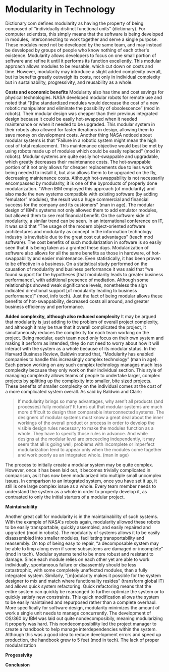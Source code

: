# Modularity in Technology
Dictionary.com defines modularity as having the property of being composed of “individually distinct functional units” (dictionary). For computer scientists, this simply means that the software is being developed in modules, interconnecting to work together and serve a single purpose. These modules need not be developed by the same team, and may instead be developed by groups of people who know nothing of each other's existence. Modularity allows developers to focus on one small portion of software and refine it until it performs its function excellently. This modular approach allows modules to be reusable, which cut down on costs and time. However, modularity may introduce a slight added complexity overall, but its benefits greatly outweigh its costs, not only in individual complexity but in sustainability, progressivity, and reusability as a whole.

**Costs and economic benefits**
Modularity also has time and cost savings for physical technologies. NASA developed modular robots for remote use and noted that “[t]he standardized modules would decrease the cost of a new robotic manipulator and eliminate the possibility of obsolescence” (mod in robots). Their modular design was cheaper than their previous integrated design because it could be easily hot-swapped when it needed maintenance or when it needed to be upgraded. This modular system in their robots also allowed for faster iterations in design, allowing them to save money on development costs. Another thing NASA noticed about modular systems is that “Failure in a robotic system might mean the high cost of total replacement. This maintenance objective would best be met by using robots made up of modules which could be easily replaced” (mod in robots). Modular systems are quite easily hot-swappable and upgradable, which greatly decreases their maintenance costs. The hot-swappable portion of it not only allows for cheaper replacements due to less work being needed to install it, but also allows them to be upgraded on the fly, decreasing maintenance costs. Although hot-swappability is not necessarily encompassed by modularity, it is one of the byproducts of properly done modularization. “When IBM employed this approach [of modularity] and also made the new systems compatible with existing software (by adding “emulator” modules), the result was a huge commercial and financial success for the company and its customers” (man in age). The modular design of IBM's systems not only allowed them to add emulator modules, but allowed them to see real financial benefit. On the software side of modularity, a similar trend can be seen. In an international conference on IT, it was said that “The usage of the modern object-oriented software architectures and modularity as concept in the information technology industry is inevitable due to the great cost cut advantages” (teach mod software). The cost benefits of such modularization in software is so easily seen that it is being taken as a granted these days. Modularization of software also allows for all the same benefits as those in hardware, of hot-swappability and easier maintenance. Even statistically, it has been proven to be effective in a business. On a statistical study performed on the causation of modularity and business performance it was said that “we found support for the hypotheses [that modularity leads to greater business performance], with additional presence of mediation. Although some relationships showed weak significance levels, nonetheless the sign indicated directional support [of modularity leading to business performance]” (mod, info tech). Just the fact of being modular allows these benefits of hot-swappability, decreased costs all around, and greater business efficiency and performance.

**Added complexity, although also reduced complexity**
It may be argued that modularity is just adding to the problem of overall project complexity, and although it may be true that it overall complicated the project, it simultaneously reduces the complexity for each team working on the project. Being modular, each team need only focus on their own system and making it perform as intended, they do not need to worry about how it will interact with the system as a whole because of its modular status. In the Harvard Business Review, Baldwin stated that, “Modularity has enabled companies to handle this increasingly complex technology” (man in age). Each person working on any such complex technology manages much less complexity because they only work on their individual section. This style of managing complexity allows teams of people to undertake larger, complex projects by splitting up the complexity into smaller, bite sized projects. These benefits of smaller complexity on the individual comes at the cost of a more complicated system overall. As said by Baldwin and Clark:

> If modularity brings so many advantages, why aren’t all products (and processes) fully modular? It turns out that modular systems are much more difficult to design than comparable interconnected systems. The designers of modular systems must know a great deal about the inner workings of the overall product or process in order to develop the visible design rules necessary to make the modules function as a whole. They have to specify those rules in advance. And while designs at the modular level are proceeding independently, it may seem that all is going well; problems with incomplete or imperfect modularization tend to appear only when the modules come together and work poorly as an integrated whole. (man in age)

The process to initially create a modular system may be quite complex. However, once it has been laid out, it becomes trivially complicated in comparison, as it has now been modularized into multiple small uncomplex issues. In comparison to an integrated system, once you have set it up, it still is one large complex issue as a whole. Every team member needs to understand the system as a whole in order to properly develop it, as contrasted to only the initial starters of a modular project.

**Maintainability**

Another great call for modularity is in the maintainability of such systems. With the example of NASA's robots again, modularity allowed these robots to be easily transportable, quickly assembled, and easily repaired and upgraded (mod in robots). The modularity of systems allows it to be easily disassembled into smaller modules, facilitating transportability and reassembly. On top of being easy to repair, “a decomposable system may be able to limp along even if some subsystems are damaged or incomplete” (mod in tech). Modular systems tend to be more robust and resistant to damage. Since each module relies on each other yet are able to work individually, spontaneous failure or disassembly should be less catastrophic, with some completely unaffected modules, than a fully integrated system. Similarly, “[m]odularity makes it possible for the system designer to mix and match where functionality resides” (transform global IT) and allows quick system refactoring. Quick refactoring means that the entire system can quickly be rearranged to further optimize the system or to quickly satisfy new constraints. This quick modification allows the system to be easily maintained and repurposed rather than a complete overhaul. More specifically for software design, modularity minimizes the amount of work a single unit needs to manage concurrently. The development of OS/360 by IBM was laid out quite nondecomposibily, meaning modularizing it properly was hard. This nondecomposibility led the project manager to create a handbook to help manage interdependencies within the system. Although this was a good idea to reduce development errors and speed up production, the handbook grew to 5 feet (mod in tech). The lack of proper modularization 

**Progessivity**

**Conclusion**